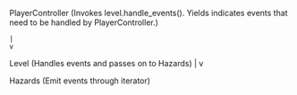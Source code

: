 PlayerController (Invokes level.handle_events(). Yields indicates events that need to be handled by PlayerController.)

    |
    v

Level (Handles events and passes on to Hazards)
    |
    v

Hazards (Emit events through iterator)
